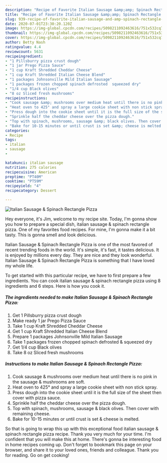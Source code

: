 ```yaml
---
description: "Recipe of Favorite Italian Sausage &amp;amp; Spinach Rectangle Pizza"
title: "Recipe of Favorite Italian Sausage &amp;amp; Spinach Rectangle Pizza"
slug: 939-recipe-of-favorite-italian-sausage-and-amp-spinach-rectangle-pizza
date: 2020-07-01T23:30:20.120Z
image: https://img-global.cpcdn.com/recipes/5098211092463616/751x532cq70/italian-sausage-spinach-rectangle-pizza-recipe-main-photo.jpg
thumbnail: https://img-global.cpcdn.com/recipes/5098211092463616/751x532cq70/italian-sausage-spinach-rectangle-pizza-recipe-main-photo.jpg
cover: https://img-global.cpcdn.com/recipes/5098211092463616/751x532cq70/italian-sausage-spinach-rectangle-pizza-recipe-main-photo.jpg
author: Betty Nash
ratingvalue: 4.4
reviewcount: 5631
recipeingredient:
- "1 Pillsburry pizza crust dough"
- "1 jar Prego Pizza Sauce"
- "1 cup Kraft Shredded Cheddar Cheese"
- "1 cup Kraft Shredded Italian Cheese Blend"
- "1 packages Johnsonville Mild Italian Sausage"
- "1 packages frozen chopped spinach defrosted  squeezed dry"
- "1/4 cup Black olives"
- "8 oz Sliced fresh mushrooms"
recipeinstructions:
- "Cook sausage &amp; mushrooms over medium heat until there is no pink in the sausage &amp; mushrooms are soft."
- "Heat oven to 425° and spray a large cookie sheet with non stick spray."
- "Press dough into the cookie sheet until it is the full size of the sheet then cover with pizza sauce."
- "Sprinkle half the cheddar cheese over the pizza dough."
- "Top with spinach, mushrooms, sausage &amp; black olives. Then cover with remaining cheese."
- "Bake for 10-15 minutes or until crust is set &amp; cheese is melted."
categories:
- Recipe
tags:
- italian
- sausage
- 

katakunci: italian sausage  
nutrition: 275 calories
recipecuisine: American
preptime: "PT40M"
cooktime: "PT59M"
recipeyield: "4"
recipecategory: Dessert

---
```



![Italian Sausage &amp; Spinach Rectangle Pizza](https://img-global.cpcdn.com/recipes/5098211092463616/751x532cq70/italian-sausage-spinach-rectangle-pizza-recipe-main-photo.jpg)

Hey everyone, it's Jim, welcome to my recipe site. Today, I'm gonna show you how to prepare a special dish, italian sausage &amp; spinach rectangle pizza. One of my favorites food recipes. For mine, I'm gonna make it a bit tasty. This is gonna smell and look delicious.

Italian Sausage &amp; Spinach Rectangle Pizza is one of the most favored of recent trending foods in the world. It's simple, it's fast, it tastes delicious. It is enjoyed by millions every day. They are nice and they look wonderful. Italian Sausage &amp; Spinach Rectangle Pizza is something that I have loved my whole life.




To get started with this particular recipe, we have to first prepare a few ingredients. You can cook italian sausage &amp; spinach rectangle pizza using 8 ingredients and 6 steps. Here is how you cook it.

<!--inarticleads1-->

##### The ingredients needed to make Italian Sausage &amp; Spinach Rectangle Pizza:

1. Get 1 Pillsburry pizza crust dough
1. Make ready 1 jar Prego Pizza Sauce
1. Take 1 cup Kraft Shredded Cheddar Cheese
1. Get 1 cup Kraft Shredded Italian Cheese Blend
1. Prepare 1 packages Johnsonville Mild Italian Sausage
1. Take 1 packages frozen chopped spinach defrosted &amp; squeezed dry
1. Get 1/4 cup Black olives
1. Take 8 oz Sliced fresh mushrooms




<!--inarticleads2-->

##### Instructions to make Italian Sausage &amp; Spinach Rectangle Pizza:

1. Cook sausage &amp; mushrooms over medium heat until there is no pink in the sausage &amp; mushrooms are soft.
1. Heat oven to 425° and spray a large cookie sheet with non stick spray.
1. Press dough into the cookie sheet until it is the full size of the sheet then cover with pizza sauce.
1. Sprinkle half the cheddar cheese over the pizza dough.
1. Top with spinach, mushrooms, sausage &amp; black olives. Then cover with remaining cheese.
1. Bake for 10-15 minutes or until crust is set &amp; cheese is melted.




So that is going to wrap this up with this exceptional food italian sausage &amp; spinach rectangle pizza recipe. Thank you very much for your time. I'm confident that you will make this at home. There's gonna be interesting food in home recipes coming up. Don't forget to bookmark this page on your browser, and share it to your loved ones, friends and colleague. Thank you for reading. Go on get cooking!
